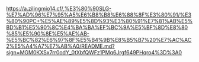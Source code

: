 https://a.zilingmio14.cf/,%E3%80%90SLG-%E7%AD%96%E7%95%A5%E6%B8%B8%E6%88%8F%E3%80%91/%E3%80%90PC+%E5%AE%89%E5%8D%93%E3%80%91%E7%81%AB%E5%BD%B1%E5%90%8C%E4%BA%BA%EF%BC%9A%E5%BF%8D%E8%80%85%E5%90%8E%E5%AE%AB-%E5%BC%82%E6%97%8F%E5%B4%9B%E8%B5%B7%20%E7%AC%AC2%E5%A4%A7%E7%AB%A0/README.md?sign=MGM0KXSx7rr0odY_0tXbfQWFz1PMq6Jrgf649PHqro4%3D%3A0